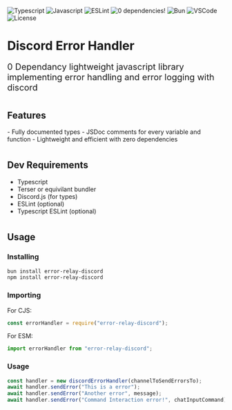 ![Typescript](https://img.shields.io/badge/TypeScript-007ACC?style=for-the-badge&logo=typescript&logoColor=white)
![Javascript](https://img.shields.io/badge/JavaScript-323330?style=for-the-badge&logo=javascript&logoColor=F7DF1E)
![ESLint](https://img.shields.io/badge/eslint-3A33D1?style=for-the-badge&logo=eslint&logoColor=white)
![0 dependencies!](https://img.shields.io/badge/0%20Dependencies-F80000?style=for-the-badge)
![Bun](https://img.shields.io/badge/bun-282a36?style=for-the-badge&logo=bun&logoColor=fbf0df)
![VSCode](https://img.shields.io/badge/VSCode-0078D4?style=for-the-badge&logo=visual%20studio%20code&logoColor=white)
![License](https://img.shields.io/badge/CC--BY--NC--SA--4.0-lightgrey?style=for-the-badge)

# Discord Error Handler

<p style="font-size: 20px">0 Dependancy lightweight javascript library implementing error handling and error logging with discord</p>

<h2>Features</h2>
- Fully documented types
- JSDoc comments for every variable and function
- Lightweight and efficient with zero dependencies


## Dev Requirements
- Typescript
- Terser or equivilant bundler
- Discord.js (for types)
- ESLint (optional)
- Typescript ESLint (optional)


## Usage

### Installing
```bash
bun install error-relay-discord
npm install error-relay-discord
```

### Importing
For CJS:
```js
const errorHandler = require("error-relay-discord");
```

For ESM:
```js
import errorHandler from "error-relay-discord";
```

### Usage
```js
const handler = new discordErrorHandler(channelToSendErrorsTo);
await handler.sendError("This is a error");
await handler.sendError("Another error", message);
await handler.sendError("Command Interaction error!", chatInputCommand);
```


<style text="css">	
h2 {
	padding-top: 10px;
}
</style>